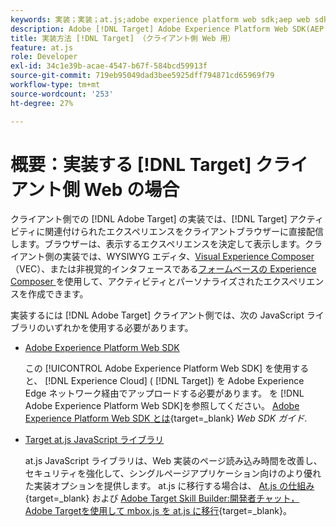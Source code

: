 ```yaml
---
keywords: 実装；実装；at.js;adobe experience platform web sdk;aep web sdk
description: Adobe [!DNL Target] Adobe Experience Platform Web SDK(AEP Web SDK) または [!DNL Target] at.js JavaScript ライブラリ。
title: 実装方法 [!DNL Target] （クライアント側 Web 用）
feature: at.js
role: Developer
exl-id: 34c1e39b-acae-4547-b67f-584bcd59913f
source-git-commit: 719eb95049dad3bee5925dff794871cd65969f79
workflow-type: tm+mt
source-wordcount: '253'
ht-degree: 27%

---
```


# 概要：実装する [!DNL Target] クライアント側 Web の場合

クライアント側での [!DNL Adobe Target] の実装では、[!DNL Target] アクティビティに関連付けられたエクスペリエンスをクライアントブラウザーに直接配信します。ブラウザーは、表示するエクスペリエンスを決定して表示します。クライアント側の実装では、WYSIWYG エディタ、[Visual Experience Composer](/help/main/c-experiences/c-visual-experience-composer/visual-experience-composer.md) （VEC）、または非視覚的インタフェースである[フォームベースの Experience Composer ](/help/main/c-experiences/form-experience-composer.md)を使用して、アクティビティとパーソナライズされたエクスペリエンスを作成できます。

実装するには [!DNL Adobe Target] クライアント側では、次の JavaScript ライブラリのいずれかを使用する必要があります。

* [Adobe Experience Platform Web SDK](https://developer.adobe.com/target/implement/client-side/aep-web-sdk/)

   この [!UICONTROL Adobe Experience Platform Web SDK] を使用すると、 [!DNL Experience Cloud] ( [!DNL Target]) を Adobe Experience Edge ネットワーク経由でアップロードする必要があります。 を [!DNL Adobe Experience Platform Web SDK]を参照してください。 [Adobe Experience Platform Web SDK とは](https://developer.adobe.com/target/implement/client-side/aep-web-sdk/){target=_blank} *Web SDK ガイド*.

* [Target at.js JavaScript ライブラリ](https://developer.adobe.com/target/implement/client-side/atjs/how-atjs-works/how-atjs-works/)

   at.js JavaScript ライブラリは、Web 実装のページ読み込み時間を改善し、セキュリティを強化して、シングルページアプリケーション向けのより優れた実装オプションを提供します。 at.js に移行する場合は、 [At.js の仕組み](https://developer.adobe.com/target/implement/client-side/atjs/how-atjs-works/how-atjs-works/){target=_blank} および [Adobe Target Skill Builder:開発者チャット， Adobe Targetを使用して mbox.js を at.js に移行](https://seminars.adobeconnect.com/ptdo6mfo6qn6/?proto=true){target=_blank}。



